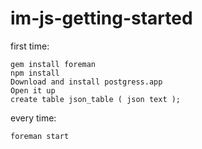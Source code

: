 # im-js-getting-started

first time: 

```
gem install foreman
npm install
Download and install postgress.app
Open it up
create table json_table ( json text );
```

every time:

```
foreman start
```
